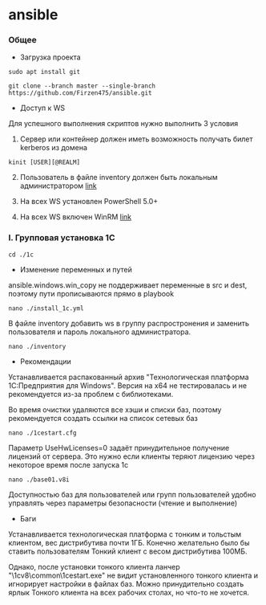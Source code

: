 # ansible

### Общее

 - Загрузка проекта

`sudo apt install git`

`git clone --branch master --single-branch https://github.com/Firzen475/ansible.git`

- Доступ к WS

Для успешного выполнения скриптов нужно выполнить 3 условия

1) Сервер или контейнер должен иметь возможность получать билет kerberos из домена

`kinit [USER][@REALM]`

2) Пользователь в файле inventory должен быть локальным администратором [link](https://winitpro.ru/index.php/2019/11/27/gpo-dobavit-v-gruppu-lok-admins/)

3) На всех WS установлен PowerShell 5.0+

4) На всех WS включен WinRM [link](https://winitpro.ru/index.php/2012/01/31/kak-aktivirovat-windows-remote-management-s-pomoshhyu-gruppovoj-politiki/)

### I. Групповая установка 1С

`cd ./1c`

 - Изменение переменных и путей

ansible.windows.win_copy не поддерживает переменные в src и dest, поэтому пути прописываются прямо в playbook

`nano ./install_1c.yml`

В файле inventory добавить ws в группу распростронения и заменить пользователя и пароль локального администратора.

`nano ./inventory`

 - Рекомендации

Устанавливается распакованный архив "Технологическая платформа 1С:Предприятия для Windows". Версия на x64 не тестировалась и не рекомендуется из-за проблем с библиотеками.

Во время очистки удаляются все хэши и списки баз, поэтому рекомендуется создать ссылки на список сетевых баз

`nano ./1cestart.cfg`

Параметр UseHwLicenses=0 задаёт принудительное получение лицензий от сервера. Это нужно если клиенты теряют лицензию через некоторое время после запуска 1с

`nano ./base01.v8i`

Доступностью баз для пользователей или групп пользователей удобно управлять через параметры безопасности (чтение и выполнение)

 - Баги

Устанавливается технологическая платформа с тонким и тольстым клиентом, вес дистрибутива почти 1ГБ. Конечно желательно было бы ставить пользователям Тонкий клиент с весом дистрибутива 100МБ. 

Однако, после установки тонкого клиента ланчер "\1cv8\common\1cestart.exe" не видит установленного тонкого клиента и игнорирует настройки в файлах баз. Можно принудительно создать ярлык Тонкого клиента на всех рабочих столах, но что-то не хочется.



